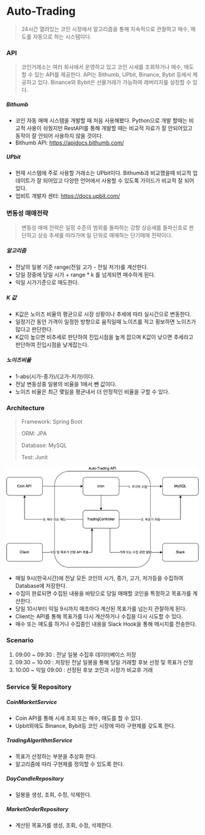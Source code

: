 # Auto-Trading

> 24시간 열려있는 코인 시장에서 알고리즘을 통해 지속적으로 관찰하고 매수, 매도를 자동으로 하는 시스템이다.



### API

> 코인거래소는 여러 회사에서 운영하고 있고 코인 시세를 조회하거나 매수, 매도할 수 있는 API를 제공한다. API는 Bithumb, UPbit, Binance, Bybit 등에서 제공하고 있다. Binance와 Bybit은 선물거래가 가능하여 레버리지를 설정할 수 있다.



##### Bithumb

- 코인 자동 매매 시스템을 개발할 때 처음 사용해봤다. Python으로 개발 할때는 비교적 사용이 쉬웠지만 RestAPI를 통해 개발할 때는 비교적 자료가 잘 안되어있고 동작이 잘 안되어 사용하지 않을 것이다.
- Bithumb API: https://apidocs.bithumb.com/



##### UPbit

- 현재 시스템에 주로 사용할 거래소는 UPbit이다. Bithumb과 비교했을때 비교적 업데이트가 잘 되어있고 다양한 언어에서 사용할 수 있도록 가이드가 비교적 잘 되어있다.
- 업비트 개발자 센터: https://docs.upbit.com/





### 변동성 매매전략

> 변동성 매매 전략은 일정 수준의 범위를 돌파하는 강항 상승세를 돌파신호로 판단하고 상승 추세를 따라가며 일 단위로 매매하는 단기매매 전략이다.



##### 알고리즘

- 전날의 일봉 기준 range(전일 고가 - 전일 저가)를 계산한다.
- 당일 장중에 당일 시가 + range * k 를 넘게되면 매수하게 된다.
- 익일 시가기준으로 매도한다.



##### K 값

- K값은 노이즈 비율의 평균으로 시장 상황이나 추세에 따라 실시간으로 변동한다.
- 일정기간 동안 가격이 일정한 방향으로 움직일때 노이즈를 적고 횡보하면 노이즈가 많다고 판단한다.
- K값이 높으면 비추세로 판단하여 진입시점을 높게 잡으며 K값이 낮으면 추세라고 판단하여 진입시점을 낮게잡는다.



##### 노이즈비율

- 1-abs(시가-종가)/(고가-저가)이다.
- 전날 변동성중 일봉의 비율을 1에서 뺀 값이다.
- 노이즈 비율은 최근 몇일을 평균내서 더 안정적인 비율을 구할 수 있다.





### Architecture

> Framework: Spring Boot
>
> ORM: JPA
>
> Database: MySQL
>
> Test: Junit



![image1](./doc/image/image1.png)



- 매일 9시(한국시간)에 전날 모든 코인의 시가, 종가, 고가, 저가등을 수집하여 Database에 저장한다.
- 수집이 완료되면 수집된 내용을 바탕으로 당일 매매할 코인을 특정하고 목표가를 계산한다.
- 당일 10시부터 익일 9시까지 매초마다 계산된 목표가를 넘는지 관찰하게 된다.
- Client는 API를 통해 목표가를 다시 계산하거나 수집을 다시 시도할 수 있다.
- 매수 또는 매도를 하거나 수집중인 내용을 Slack Hook을 통해 메시지를 전송한다.





### Scenario

1. 09:00 ~ 09:30 : 전날 일봉 수집후 데이터베이스 저장
2. 09:30 ~ 10:00 : 저장된 전날 일봉을 통해 당일 거래할 후보 선정 및 목표가 산정
3. 10:00 ~ 익일 09:00 : 선정된 후보 코인과 시장가 비교후 거래





### Service 및 Repository



##### CoinMarketService

- Coin API를 통해 시세 조회 또는 매수, 매도를 할 수 있다.
- Upbit외에도 Binance, Bybit등 코인 시장에 따라 구현체를 갖도록 한다.



##### TradingAlgorithmService

- 목표가 산정하는 부분을 추상화 한다.
- 알고리즘에 따라 구현체를 정의할 수 있도록 한다.



##### DayCandleRepository

- 일봉을 생성, 조회, 수정, 삭제한다.



##### MarketOrderRepository

- 계산된 목표가를 생성, 조회, 수정, 삭제한다.





